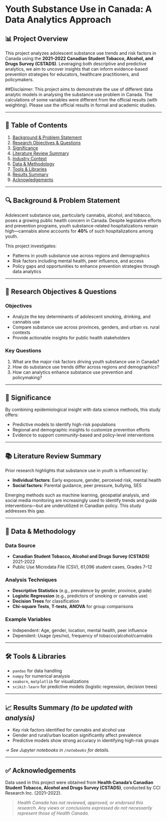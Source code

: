 # **Youth Substance Use in Canada: A Data Analytics Approach**

## 📊 Project Overview

This project analyzes adolescent substance use trends and risk factors in Canada using the **2021–2022 Canadian Student Tobacco, Alcohol, and Drugs Survey (CSTADS)**. Leveraging both descriptive and predictive analytics, we aim to uncover insights that can inform evidence-based prevention strategies for educators, healthcare practitioners, and policymakers.

##Disclaimer: 
This project aims to demonstrate the use of different data analytic models in analysing the substance use problem in Canada. The calculations of some variables were different from the official results (with weighting). Please use the official results in formal and academic studies. 

---

## 📌 Table of Contents

1. [Background & Problem Statement](#background--problem-statement)
2. [Research Objectives & Questions](#research-objectives--questions)
3. [Significance](#significance)
4. [Literature Review Summary](#literature-review-summary)
5. [Industry Context](#industry-context)
6. [Data & Methodology](#data--methodology)
7. [Tools & Libraries](#tools--libraries)
8. [Results Summary](#results-summary)
9. [Acknowledgements](#acknowledgements)

---

## 🔍 Background & Problem Statement

Adolescent substance use, particularly cannabis, alcohol, and tobacco, poses a growing public health concern in Canada. Despite legislative efforts and prevention programs, youth substance-related hospitalizations remain high—cannabis alone accounts for **40%** of such hospitalizations among youth.

This project investigates:

* Patterns in youth substance use across regions and demographics
* Risk factors including mental health, peer influence, and access
* Policy gaps and opportunities to enhance prevention strategies through data analytics

---

## 🎯 Research Objectives & Questions

### Objectives

* Analyze the key determinants of adolescent smoking, drinking, and cannabis use
* Compare substance use across provinces, genders, and urban vs. rural contexts
* Provide actionable insights for public health stakeholders

### Key Questions

1. What are the major risk factors driving youth substance use in Canada?
2. How do substance use trends differ across regions and demographics?
3. How can analytics enhance substance use prevention and policymaking?

---

## 🧠 Significance

By combining epidemiological insight with data science methods, this study offers:

* Predictive models to identify high-risk populations
* Regional and demographic insights to customize prevention efforts
* Evidence to support community-based and policy-level interventions

---

## 📚 Literature Review Summary

Prior research highlights that substance use in youth is influenced by:

* **Individual factors**: Early exposure, gender, perceived risk, mental health
* **Social factors**: Parental guidance, peer pressure, bullying, SES

Emerging methods such as machine learning, geospatial analysis, and social media monitoring are increasingly used to identify trends and guide interventions—but are underutilized in Canadian policy. This study addresses this gap.

---

## 📂 Data & Methodology

### Data Source

* **Canadian Student Tobacco, Alcohol and Drugs Survey (CSTADS)** 2021-2022
* Public Use Microdata File (CSV), 61,096 student cases, Grades 7–12

### Analysis Techniques

* **Descriptive Statistics** (e.g., prevalence by gender, province, grade)
* **Logistic Regression** (e.g., predictors of smoking or cannabis use)
* **Decision Trees** for classification
* **Chi-square Tests**, **T-tests**, **ANOVA** for group comparisons

### Example Variables

* Independent: Age, gender, location, mental health, peer influence
* Dependent: Usage (yes/no), frequency of tobacco/alcohol/cannabis

---

## 🛠️ Tools & Libraries

* `pandas` for data handling
* `numpy` for numerical analysis
* `seaborn`, `matplotlib` for visualizations
* `scikit-learn` for predictive models (logistic regression, decision trees)

---

## 📈 Results Summary *(to be updated with analysis)*

* Key risk factors identified for cannabis and alcohol use
* Gender and rural/urban location significantly affect prevalence
* Predictive models show strong accuracy in identifying high-risk groups

*→ See Jupyter notebooks in `/notebooks` for details.*

---

## ✅ Acknowledgements

Data used in this project were obtained from **Health Canada’s Canadian Student Tobacco, Alcohol and Drugs Survey (CSTADS)**, conducted by CCI Research Inc. (2021–2022).

> *Health Canada has not reviewed, approved, or endorsed this research. Any views or conclusions expressed do not necessarily represent those of Health Canada.*
